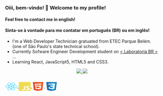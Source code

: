 ### Oiii, bem-vindo! 👋 Welcome to my profile! 
#### Feel free to contact me in english!
#### Sinta-se à vontade para me contatar em português (BR) ou em inglês! 
- I'm a Web Developer Technician gratuated from ETEC Parque Belém. (one of São Paulo's state technical school).  
- Currently Sofware Engineer Development student on [ < Laboratoria BR > ](https://www.laboratoria.la/br) ...
- Learning React, JavaScript5, HTML5 and CSS3.

<div align="center">
  <a href="https://github.com/vivisoares">
  <img height="185em" src="https://github-readme-stats.vercel.app/api?username=vivisoares&show_icons=true&theme=dracula&include_all_commits=true&count_private=true"/>
  <img height="185em" src="https://github-readme-stats.vercel.app/api/top-langs/?username=vivisoares&layout=compact&langs_count=7&theme=dracula"/>
</div>
<div style="display: inline_block; margin-top: 0.6em; align-content: center" ><br>
  <img align="center" alt="Vivis-React" height="30" width="40" src="https://raw.githubusercontent.com/devicons/devicon/master/icons/react/react-original.svg">
  <img align="center" alt="Vivis-Js" height="30" width="40" src="https://raw.githubusercontent.com/devicons/devicon/master/icons/javascript/javascript-plain.svg">
  <img align="center" alt="Vivis-HTML" height="30" width="40" src="https://raw.githubusercontent.com/devicons/devicon/master/icons/html5/html5-original.svg">
  <img align="center" alt="Vivis-CSS" height="30" width="40" src="https://raw.githubusercontent.com/devicons/devicon/master/icons/css3/css3-original.svg">
</div>
